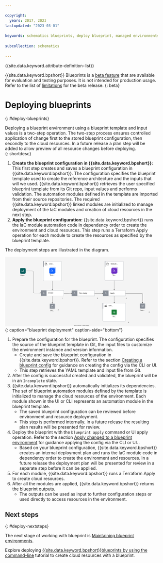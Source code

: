 ```yaml
---

copyright:
  years: 2017, 2023
lastupdated: "2023-03-01"

keywords: schematics blueprints, deploy blueprint, managed environments

subcollection: schematics

---
```


{{site.data.keyword.attribute-definition-list}}

{{site.data.keyword.bpshort}} Blueprints is a [beta feature](/docs/schematics?topic=schematics-bp-beta-limitations) that are available for evaluation and testing purposes. It is not intended for production usage. Refer to the list of [limitations](/docs/schematics?topic=schematics-bp-beta-limitations#sc-bp-beta-limitation) for the beta release.
{: beta}

# Deploying blueprints
{: #deploy-blueprints}

Deploying a blueprint environment using a blueprint template and input values is a two-step operation. The two-step process ensures controlled application of change first to the stored blueprint configuration, then secondly to the cloud resources. In a future release a plan step will be added to allow preview of all resource changes before deploying.  
{: shortdesc} 

1. **Create the blueprint configuration in {{site.data.keyword.bpshort}}:** This first step creates and saves a blueprint configuration in {{site.data.keyword.bpshort}}. The configuration specifies the blueprint template used to create the reference architecture and the inputs that will we used. {{site.data.keyword.bpshort}} retrieves the user specified blueprint template from its Git repo, input values and performs validation. The automation modules defined in the template are imported from their source repositories. The required {{site.data.keyword.bpshort}} linked modules are initialized to manage deployment of the IaC modules and creation of cloud resources in the next step.
2. **Apply the blueprint configuration:** {{site.data.keyword.bpshort}} runs the IaC module automation code in dependency order to create the environment and cloud resources. This step runs a Terraform Apply operation for each module to create the resources as specified by the blueprint template.      

The deployment steps are illustrated in the diagram.

![blueprint deployment](/images/new/sc-bp-deploy.svg){: caption="blueprint deployment" caption-side="bottom"}

1. Prepare the configuration for the blueprint. The configuration specifies the source of the blueprint template in Git, the input files to customize the environment instance and version information.  
    - Create and save the blueprint configuration in {{site.data.keyword.bpshort}}. Refer to the section [Creating a blueprint config](/docs/schematics?topic=schematics-create-blueprint-config) for guidance on creating the config via the CLI or UI.  
    - This step retrieves the YAML template and input file from Git. 
2. After the config is successful created and validated, the blueprint will be in an `Incomplete` state.  
3. {{site.data.keyword.bpshort}} automatically initializes its dependencies. The set of blueprint automation modules defined by the template is initialized to manage the cloud resources of the environment. Each module shown in the UI or CLI represents an automation module in the blueprint template.  
   - The saved blueprint configuration can be reviewed before environment and resource deployment. 
   - This step is performed internally. In a future release the resulting plan results will be presented for review.    
4. Deploy the blueprint with the `blueprint apply` command or UI apply operation. Refer to the section [Apply changed to a blueprint environment](/docs/schematics?topic=schematics-apply-blueprint) for guidance applying the config via the CLI or UI.  . 
    - Based on your blueprint configuration, {{site.data.keyword.bpshort}} creates an internal deployment plan and runs the IaC module code in dependency order to create the environment and resources. In a future release the deployment plan will be presented for review in a separate step before it can be applied. 
5. For each module, {{site.data.keyword.bpshort}} runs a Terraform Apply to create cloud resources. 
6. After all the modules are applied, {{site.data.keyword.bpshort}} returns the blueprint outputs. 
    - The outputs can be used as input to further configuration steps or used directly to access resources in the environment.   

## Next steps
{: #deploy-nextsteps}

The next stage of working with blueprint is [Maintaining blueprint environments](/docs/schematics?topic=schematics-update-op-blueprints).

Explore deploying [{{site.data.keyword.bpshort}}blueprints by using the command-line](/docs/schematics?topic=schematics-deploy-schematics-blueprint-cli) tutorial to create cloud resources with a blueprint.
